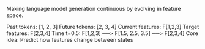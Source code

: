 Making language model generation continuous by evolving in feature space.

Past tokens:    [1, 2, 3]
Future tokens:  [2, 3, 4]
Current features:  F[1,2,3]
Target features:   F[2,3,4]
Time t=0.5:  F[1,2,3] ──> F[1.5, 2.5, 3.5] ──> F[2,3,4]
Core idea: Predict how features change between states



